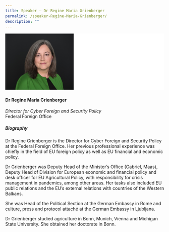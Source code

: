 ```yaml
---
title: Speaker – Dr Regine Maria Grienberger
permalink: /speaker-Regine-Maria-Grienberger/
description: ""
---
```

![](/images/Speakers/Regine%20Grienberger.jpg)

#### **Dr Regine Maria Grienberger**

*Director for Cyber Foreign and Security Policy*  
Federal Foreign Office

##### **Biography**
Dr Regine Grienberger is the Director for Cyber Foreign and Security Policy at the Federal Foreign Office. Her previous professional experience was chiefly in the field of EU foreign policy as well as EU financial and economic policy.

Dr Grienberger was Deputy Head of the Minister’s Office (Gabriel, Maas), Deputy Head of Division for European economic and financial policy and desk officer for EU Agricultural Policy, with responsibility for crisis management in pandemics, among other areas. Her tasks also included EU public relations and the EU’s external relations with countries of the Western Balkans.

She was Head of the Political Section at the German Embassy in Rome and culture, press and protocol attaché at the German Embassy in Ljubljana.

Dr Grienberger studied agriculture in Bonn, Munich, Vienna and Michigan State University. She obtained her doctorate in Bonn.
